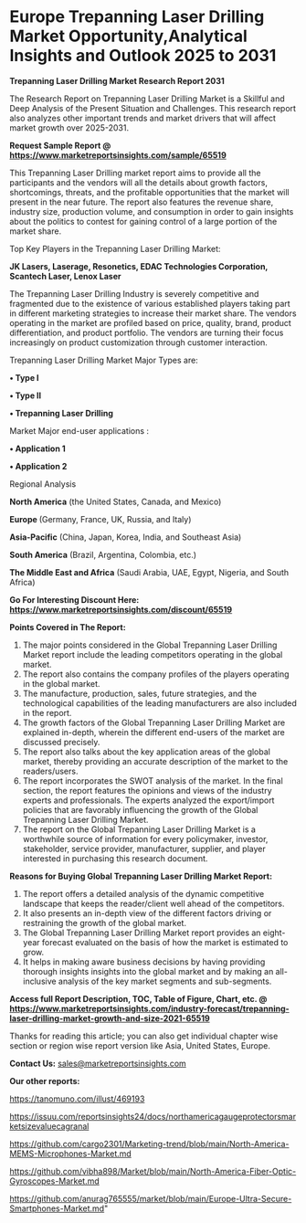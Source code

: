  # Europe Trepanning Laser Drilling Market Opportunity,Analytical Insights and Outlook 2025 to 2031

<strong>Trepanning Laser Drilling Market Research Report 2031</strong>

The Research Report on Trepanning Laser Drilling Market is a Skillful and Deep Analysis of the Present Situation and Challenges. This research report also analyzes other important trends and market drivers that will affect market growth over 2025-2031.

<strong>Request Sample Report @ <a href=https://www.marketreportsinsights.com/sample/65519>https://www.marketreportsinsights.com/sample/65519</a></strong>

This Trepanning Laser Drilling market report aims to provide all the participants and the vendors will all the details about growth factors, shortcomings, threats, and the profitable opportunities that the market will present in the near future. The report also features the revenue share, industry size, production volume, and consumption in order to gain insights about the politics to contest for gaining control of a large portion of the market share.

Top Key Players in the Trepanning Laser Drilling Market:

<strong>JK Lasers, Laserage, Resonetics, EDAC Technologies Corporation, Scantech Laser, Lenox Laser</strong>

The Trepanning Laser Drilling Industry is severely competitive and fragmented due to the existence of various established players taking part in different marketing strategies to increase their market share. The vendors operating in the market are profiled based on price, quality, brand, product differentiation, and product portfolio. The vendors are turning their focus increasingly on product customization through customer interaction.

Trepanning Laser Drilling Market Major Types are:

<strong>• Type I

• Type II

• Trepanning Laser Drilling</strong>

Market Major end-user applications :

<strong>• Application 1

• Application 2</strong>

Regional Analysis

</u><strong><b>North America</b></strong> (the United States, Canada, and Mexico)

<strong><b>Europe </b></strong>(Germany, France, UK, Russia, and Italy)

<strong><b>Asia-Pacific</b></strong> (China, Japan, Korea, India, and Southeast Asia)

<strong><b>South America</b></strong> (Brazil, Argentina, Colombia, etc.)

<strong><b>The Middle East and Africa</b></strong> (Saudi Arabia, UAE, Egypt, Nigeria, and South Africa)

<strong>Go For Interesting Discount Here: <a href=https://www.marketreportsinsights.com/discount/65519>https://www.marketreportsinsights.com/discount/65519</a></strong>

<strong>Points Covered in The Report:</strong>
<ol>
  <li>The major points considered in the Global Trepanning Laser Drilling Market report include the leading competitors operating in the global market.</li>
  <li>The report also contains the company profiles of the players operating in the global market.</li>
  <li>The manufacture, production, sales, future strategies, and the technological capabilities of the leading manufacturers are also included in the report.</li>
  <li>The growth factors of the Global Trepanning Laser Drilling Market are explained in-depth, wherein the different end-users of the market are discussed precisely.</li>
  <li>The report also talks about the key application areas of the global market, thereby providing an accurate description of the market to the readers/users.</li>
  <li>The report incorporates the SWOT analysis of the market. In the final section, the report features the opinions and views of the industry experts and professionals. The experts analyzed the export/import policies that are favorably influencing the growth of the Global Trepanning Laser Drilling Market.</li>
  <li>The report on the Global Trepanning Laser Drilling Market is a worthwhile source of information for every policymaker, investor, stakeholder, service provider, manufacturer, supplier, and player interested in purchasing this research document.</li>
</ol>
<strong>Reasons for Buying Global Trepanning Laser Drilling Market Report:</strong>

<ol>
  <li>The report offers a detailed analysis of the dynamic competitive landscape that keeps the reader/client well ahead of the competitors.</li>
  <li>It also presents an in-depth view of the different factors driving or restraining the growth of the global market.</li>
  <li>The Global Trepanning Laser Drilling Market report provides an eight-year forecast evaluated on the basis of how the market is estimated to grow.</li>
  <li>It helps in making aware business decisions by having providing thorough insights insights into the global market and by making an all-inclusive analysis of the key market segments and sub-segments.</li>
</ol>
<strong>Access full Report Description, TOC, Table of Figure, Chart, etc. @ <a href=https://www.marketreportsinsights.com/industry-forecast/trepanning-laser-drilling-market-growth-and-size-2021-65519>https://www.marketreportsinsights.com/industry-forecast/trepanning-laser-drilling-market-growth-and-size-2021-65519</a></strong>


Thanks for reading this article; you can also get individual chapter wise section or region wise report version like Asia, United States, Europe.

<strong>Contact Us:</strong>
sales@marketreportsinsights.com

<strong>Our other reports:</strong>

<a href=https://tanomuno.com/illust/469193>https://tanomuno.com/illust/469193</a>

<a href=https://issuu.com/reportsinsights24/docs/northamericagaugeprotectorsmarketsizevaluecagranal>https://issuu.com/reportsinsights24/docs/northamericagaugeprotectorsmarketsizevaluecagranal</a>

<a href=https://github.com/cargo2301/Marketing-trend/blob/main/North-America-MEMS-Microphones-Market.md>https://github.com/cargo2301/Marketing-trend/blob/main/North-America-MEMS-Microphones-Market.md</a>

<a href=https://github.com/vibha898/Market/blob/main/North-America-Fiber-Optic-Gyroscopes-Market.md>https://github.com/vibha898/Market/blob/main/North-America-Fiber-Optic-Gyroscopes-Market.md</a>

<a href=https://github.com/anurag765555/market/blob/main/Europe-Ultra-Secure-Smartphones-Market.md>https://github.com/anurag765555/market/blob/main/Europe-Ultra-Secure-Smartphones-Market.md</a>"

